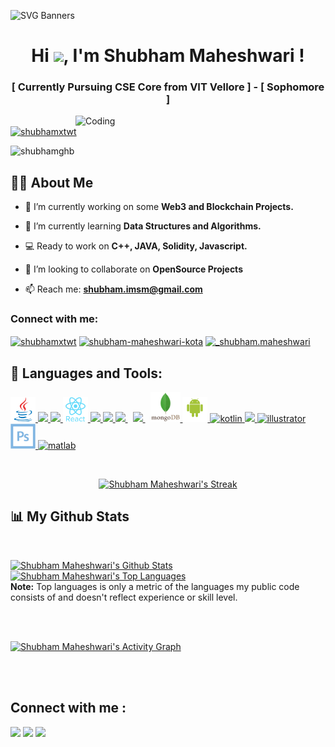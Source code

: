![SVG Banners](https://svg-banners.vercel.app/api?type=origin&text1=Hey!%20%20⚡🤠&text2=💖%20%20Github&width=800&height=250)
<h1 align="center">Hi <img src="https://raw.githubusercontent.com/MartinHeinz/MartinHeinz/master/wave.gif" width="30px">, I'm Shubham Maheshwari !</h1>
<h3 align="center"> [ Currently Pursuing CSE Core from VIT Vellore ] - [ Sophomore ]</h3>

<img align="right" alt="Coding" width="400" src="https://cdn.dribbble.com/users/1162077/screenshots/3848914/programmer.gif">


<p align="left"> <a href="https://twitter.com/shubhamxtwt" target="blank"><img src="https://img.shields.io/twitter/follow/shubhamxtwt?logo=twitter&style=for-the-badge" alt="shubhamxtwt" /></a> </p>
<p align="left"> <img src="https://komarev.com/ghpvc/?username=shubhamghb&label=Profile%20views&color=0e75b6&style=flat" alt="shubhamghb" /> </p>


## 🙋‍♂️ About Me

- 🔭 I’m currently working on some **Web3 and Blockchain Projects.**

- 🌱 I’m currently learning **Data Structures and Algorithms.**
 
- 💻 Ready to work on **C++, JAVA, Solidity, Javascript.**

- 👯 I’m looking to collaborate on **OpenSource Projects**


- 📫 Reach me: **shubham.imsm@gmail.com**


<h3 align="left">Connect with me:</h3>
<p align="left">
<a href="https://twitter.com/shubhamxtwt" target="blank"><img align="center" src="https://raw.githubusercontent.com/rahuldkjain/github-profile-readme-generator/master/src/images/icons/Social/twitter.svg" alt="shubhamxtwt" height="30" width="40" /></a>
<a href="https://linkedin.com/in/shubham-maheshwari-kota" target="blank"><img align="center" src="https://raw.githubusercontent.com/rahuldkjain/github-profile-readme-generator/master/src/images/icons/Social/linked-in-alt.svg" alt="shubham-maheshwari-kota" height="30" width="40" /></a>
<a href="https://instagram.com/_shubham.maheshwari" target="blank"><img align="center" src="https://raw.githubusercontent.com/rahuldkjain/github-profile-readme-generator/master/src/images/icons/Social/instagram.svg" alt="_shubham.maheshwari" height="30" width="40" /></a>
</p>


  

## 🚀 Languages and Tools:

<p align="left"> 
     <a href="https://www.java.com" target="_blank" rel="noreferrer"> <img src="https://raw.githubusercontent.com/devicons/devicon/master/icons/java/java-original.svg" alt="java" width="40" height="40"/> </a>  
    <a href="https://ethereum.org/en/" target="_blank"> <img src="https://img.icons8.com/nolan/64/ethereum.png"/> </a>
    <a href="https://isocpp.org/" target="_blank"> <img src="https://img.icons8.com/color/48/000000/c-plus-plus-logo.png"/>
     <a href="https://reactjs.org/" target="_blank" rel="noreferrer"> <img src="https://raw.githubusercontent.com/devicons/devicon/master/icons/react/react-original-wordmark.svg" alt="react" width="40" height="40"/> </a>
    <a href="https://developer.mozilla.org/en-US/docs/Web/JavaScript" target="_blank"> <img src="https://img.icons8.com/color/48/000000/javascript.png"/> </a> 
    <a href="https://www.python.org" target="_blank"> <img src="https://img.icons8.com/color/48/000000/python.png"/> </a> 
    <a style="padding-right:8px;" href="https://nodejs.org" target="_blank"> <img src="https://img.icons8.com/color/48/000000/nodejs.png"/> </a> 
    <a style="padding-right:8px;" href="https://www.mysql.com/" target="_blank"> <img src="https://img.icons8.com/fluent/50/000000/mysql-logo.png"/> </a>
    <a href="https://www.mongodb.com/" target="_blank"> <img src="https://raw.githubusercontent.com/devicons/devicon/master/icons/mongodb/mongodb-original-wordmark.svg" alt="mongodb" width="48" height="48"/> </a> 
     <a href="https://developer.android.com" target="_blank" rel="noreferrer"> <img src="https://raw.githubusercontent.com/devicons/devicon/master/icons/android/android-original-wordmark.svg" alt="android" width="40" height="40"/> </a>
     <a href="https://kotlinlang.org" target="_blank" rel="noreferrer"> <img src="https://www.vectorlogo.zone/logos/kotlinlang/kotlinlang-icon.svg" alt="kotlin" width="40" height="40"/> </a>
    <a href="https://firebase.google.com/" target="_blank"> <img src="https://img.icons8.com/color/48/000000/firebase.png"/> </a> 
      <a href="https://www.adobe.com/in/products/illustrator.html" target="_blank" rel="noreferrer"> <img src="https://www.vectorlogo.zone/logos/adobe_illustrator/adobe_illustrator-icon.svg" alt="illustrator" width="40" height="40"/> </a>
    <a href="https://www.photoshop.com/en" target="_blank" rel="noreferrer"> <img src="https://raw.githubusercontent.com/devicons/devicon/master/icons/photoshop/photoshop-line.svg" alt="photoshop" width="40" height="40"/> </a>
       <a href="https://www.mathworks.com/" target="_blank" rel="noreferrer"> <img src="https://upload.wikimedia.org/wikipedia/commons/2/21/Matlab_Logo.png" alt="matlab" width="40" height="40"/> </a> 
   
</p>

<!-- [![React Badge](https://img.shields.io/badge/-React-61DBFB?style=for-the-badge&labelColor=black&logo=react&logoColor=61DBFB)](#)  [![Javascript Badge](https://img.shields.io/badge/-Javascript-F0DB4F?style=for-the-badge&labelColor=black&logo=javascript&logoColor=F0DB4F)](#) [![Typescript Badge](https://img.shields.io/badge/-Typescript-007acc?style=for-the-badge&labelColor=black&logo=typescript&logoColor=007acc)](#) [![Nodejs Badge](https://img.shields.io/badge/-Nodejs-3C873A?style=for-the-badge&labelColor=black&logo=node.js&logoColor=3C873A)](#) [![GraphQL Badge](https://img.shields.io/badge/-GraphQl-e535ab?style=for-the-badge&labelColor=black&logo=node.js&logoColor=e535ab)](#) -->
<br/>

<p align="center">
    <a href="http://github-readme-streak-stats.herokuapp.com?user=shubhamghb&theme=github-dark&date_format=j%20M%5B%20Y%5D">
        <img title="http://github-readme-streak-stats.herokuapp.com?user=shubhamghb&theme=github-dark&date_format=j%20M%5B%20Y%5D" alt="Shubham Maheshwari's Streak" src="http://github-readme-streak-stats.herokuapp.com?user=shubhamghb&theme=github-dark&date_format=j%20M%5B%20Y%5D"/>
    </a>
</p>

## 📊 My Github Stats

  <br/>
  
 
<a href="https://github-readme-stats.vercel.app/api?username=shubhamghb&show_icons=true&count_private=true&theme=react&hide_border=true&bg_color=0D1117"><img alt="Shubham Maheshwari's Github Stats" src="https://github-readme-stats.vercel.app/api?username=shubhamghb&show_icons=true&count_private=true&theme=react&hide_border=true&bg_color=0D1117" /></a>
  <a href="https://github-readme-stats.vercel.app/api/top-langs/?username=shubhamghb&langs_count=8&count_private=true&layout=compact&theme=react&hide_border=true&bg_color=0D1117"><img alt="Shubham Maheshwari's Top Languages" src="https://github-readme-stats.vercel.app/api/top-langs/?username=shubhamghb&langs_count=8&count_private=true&layout=compact&theme=react&hide_border=true&bg_color=0D1117" /></a>
  <br/>
  <b>Note:</b> Top languages is only a metric of the languages my public code consists of and doesn't reflect experience or skill level.


<br/>
<br/>

<a href="https://activity-graph.herokuapp.com/graph?username=shubhamghb&bg_color=0D1117&color=5BCDEC&line=5BCDEC&point=FFFFFF&hide_border=true"><img alt="Shubham Maheshwari's Activity Graph" src="https://activity-graph.herokuapp.com/graph?username=shubhamghb&bg_color=0D1117&color=5BCDEC&line=5BCDEC&point=FFFFFF&hide_border=true" /></a>

<br/>
<br/>

## Connect with me :
<p align="left">

<a href = "https://www.linkedin.com/in/shubham-maheshwari-kota/"><img src="https://img.icons8.com/fluent/48/000000/linkedin.png"/></a>
<a href = "https://twitter.com/shubhamxtwt"><img src="https://img.icons8.com/fluent/48/000000/twitter.png"/></a>
<a href = "https://instagram.com/_shubham.maheshwari?utm_medium=copy_link"><img src="https://img.icons8.com/fluent/48/000000/instagram-new.png"/></a>

</p>



